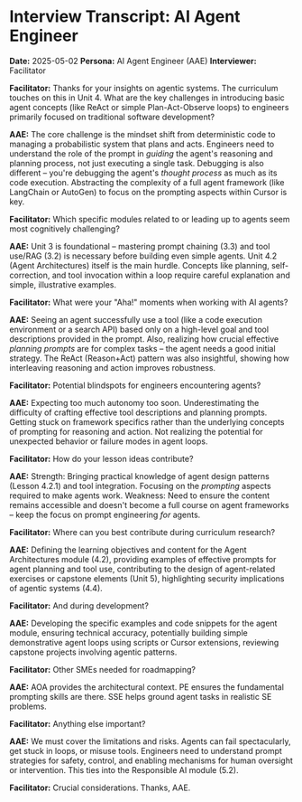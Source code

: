 # Interview Transcript: AI Agent Engineer

**Date:** 2025-05-02
**Persona:** AI Agent Engineer (AAE)
**Interviewer:** Facilitator

**Facilitator:** Thanks for your insights on agentic systems. The curriculum touches on this in Unit 4. What are the key challenges in introducing basic agent concepts (like ReAct or simple Plan-Act-Observe loops) to engineers primarily focused on traditional software development?

**AAE:** The core challenge is the mindset shift from deterministic code to managing a probabilistic system that plans and acts. Engineers need to understand the role of the prompt in *guiding* the agent's reasoning and planning process, not just executing a single task. Debugging is also different – you're debugging the agent's *thought process* as much as its code execution. Abstracting the complexity of a full agent framework (like LangChain or AutoGen) to focus on the prompting aspects within Cursor is key.

**Facilitator:** Which specific modules related to or leading up to agents seem most cognitively challenging?

**AAE:** Unit 3 is foundational – mastering prompt chaining (3.3) and tool use/RAG (3.2) is necessary before building even simple agents. Unit 4.2 (Agent Architectures) itself is the main hurdle. Concepts like planning, self-correction, and tool invocation within a loop require careful explanation and simple, illustrative examples.

**Facilitator:** What were your "Aha!" moments when working with AI agents?

**AAE:** Seeing an agent successfully use a tool (like a code execution environment or a search API) based only on a high-level goal and tool descriptions provided in the prompt. Also, realizing how crucial effective *planning prompts* are for complex tasks – the agent needs a good initial strategy. The ReAct (Reason+Act) pattern was also insightful, showing how interleaving reasoning and action improves robustness.

**Facilitator:** Potential blindspots for engineers encountering agents?

**AAE:** Expecting too much autonomy too soon. Underestimating the difficulty of crafting effective tool descriptions and planning prompts. Getting stuck on framework specifics rather than the underlying concepts of prompting for reasoning and action. Not realizing the potential for unexpected behavior or failure modes in agent loops.

**Facilitator:** How do your lesson ideas contribute?

**AAE:** Strength: Bringing practical knowledge of agent design patterns (Lesson 4.2.1) and tool integration. Focusing on the *prompting* aspects required to make agents work. Weakness: Need to ensure the content remains accessible and doesn't become a full course on agent frameworks – keep the focus on prompt engineering *for* agents.

**Facilitator:** Where can you best contribute during curriculum research?

**AAE:** Defining the learning objectives and content for the Agent Architectures module (4.2), providing examples of effective prompts for agent planning and tool use, contributing to the design of agent-related exercises or capstone elements (Unit 5), highlighting security implications of agentic systems (4.4).

**Facilitator:** And during development?

**AAE:** Developing the specific examples and code snippets for the agent module, ensuring technical accuracy, potentially building simple demonstrative agent loops using scripts or Cursor extensions, reviewing capstone projects involving agentic patterns.

**Facilitator:** Other SMEs needed for roadmapping?

**AAE:** AOA provides the architectural context. PE ensures the fundamental prompting skills are there. SSE helps ground agent tasks in realistic SE problems.

**Facilitator:** Anything else important?

**AAE:** We must cover the limitations and risks. Agents can fail spectacularly, get stuck in loops, or misuse tools. Engineers need to understand prompt strategies for safety, control, and enabling mechanisms for human oversight or intervention. This ties into the Responsible AI module (5.2).

**Facilitator:** Crucial considerations. Thanks, AAE. 
